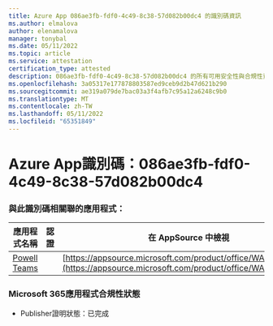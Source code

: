 ```yaml
---
title: Azure App 086ae3fb-fdf0-4c49-8c38-57d082b00dc4 的識別碼資訊
ms.author: elmalova
author: elenamalova
manager: tonybal
ms.date: 05/11/2022
ms.topic: article
ms.service: attestation
certification_type: attested
description: 086ae3fb-fdf0-4c49-8c38-57d082b00dc4 的所有可用安全性與合規性資訊。
ms.openlocfilehash: 3a05317e177878803587ed9ceb9d2b47d621b290
ms.sourcegitcommit: ae319a079de7bac03a3f4afb7c95a12a6248c9b0
ms.translationtype: MT
ms.contentlocale: zh-TW
ms.lasthandoff: 05/11/2022
ms.locfileid: "65351849"
---
```

# <a name="azure-app-id-086ae3fb-fdf0-4c49-8c38-57d082b00dc4"></a>Azure App識別碼：086ae3fb-fdf0-4c49-8c38-57d082b00dc4


### <a name="apps-associated-with-this-id"></a>與此識別碼相關聯的應用程式：
| **應用程式名稱** | **認證** | **在 AppSource 中檢視** |
|--------------|---------------|-----------------------|
| [Powell Teams](../forward/WA200001585.md) |  | [https://appsource.microsoft.com/product/office/WA200001585](https://appsource.microsoft.com/product/office/WA200001585) |

### <a name="microsoft-365-app-compliance-status"></a>Microsoft 365應用程式合規性狀態
- Publisher證明狀態：已完成
